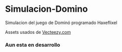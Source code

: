 # Simulacion-Domino
Simulacion del juego de Dominó programado Haxeflixel

Assets usados de [Vecteezy.com](https://www.vecteezy.com/)
### Aun esta en desarrollo
